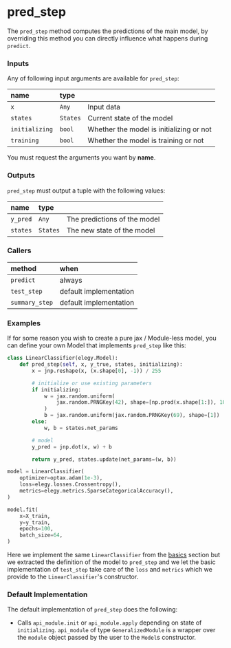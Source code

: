 # pred_step
The `pred_step` method computes the predictions of the main model, by overriding this method you can directly influence what happens during `predict`.

### Inputs
Any of following input arguments are available for `pred_step`:

| name           | type     |                                          |
| :------------- | :------- | :--------------------------------------- |
| `x`            | `Any`    | Input data                               |
| `states`       | `States` | Current state of the model               |
| `initializing` | `bool`   | Whether the model is initializing or not |
| `training`     | `bool`   | Whether the model is training or not     |

You must request the arguments you want by **name**.

### Outputs
`pred_step` must output a tuple with the following values:

| name     | type     |                              |
| :------- | :------- | :--------------------------- |
| `y_pred` | `Any`    | The predictions of the model |
| `states` | `States` | The new state of the model   |


### Callers
| method         | when                   |
| :------------- | :--------------------- |
| `predict`      | always                 |
| `test_step`    | default implementation |
| `summary_step` | default implementation |

### Examples
If for some reason you wish to create a pure jax / Module-less model, you can define your own Model that implements `pred_step` like this:

```python
class LinearClassifier(elegy.Model):
    def pred_step(self, x, y_true, states, initializing):  
        x = jnp.reshape(x, (x.shape[0], -1)) / 255

        # initialize or use existing parameters
        if initializing:
            w = jax.random.uniform(
                jax.random.PRNGKey(42), shape=[np.prod(x.shape[1:]), 10]
            )
            b = jax.random.uniform(jax.random.PRNGKey(69), shape=[1])
        else:
            w, b = states.net_params

        # model
        y_pred = jnp.dot(x, w) + b

        return y_pred, states.update(net_params=(w, b))

model = LinearClassifier(
    optimizer=optax.adam(1e-3),
    loss=elegy.losses.Crossentropy(),
    metrics=elegy.metrics.SparseCategoricalAccuracy(),
)

model.fit(
    x=X_train,
    y=y_train,
    epochs=100,
    batch_size=64,
)
```
Here we implement the same `LinearClassifier` from the [basics](./basics) section but we extracted the definition of the model to `pred_step` and we let the basic implementation of `test_step` take care of the `loss` and `metrics` which we provide to the `LinearClassifier`'s constructor.

### Default Implementation
The default implementation of `pred_step` does the following:

* Calls `api_module.init` or `api_module.apply` depending on state of `initializing`. `api_module` of type `GeneralizedModule` is a wrapper over the `module` object passed by the user to the `Model`s constructor.